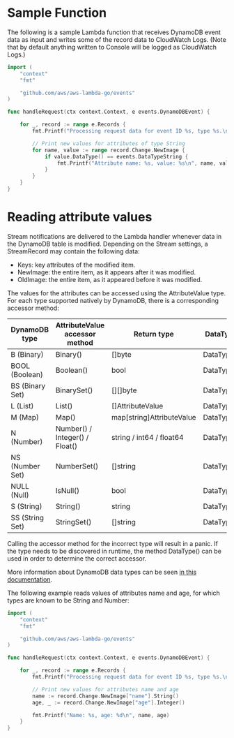 # Sample Function

The following is a sample Lambda function that receives DynamoDB event data as input and writes some of the record data to CloudWatch Logs. (Note that by default anything written to Console will be logged as CloudWatch Logs.)

```go
import (
	"context"
	"fmt"

	"github.com/aws/aws-lambda-go/events"
)

func handleRequest(ctx context.Context, e events.DynamoDBEvent) {

	for _, record := range e.Records {
		fmt.Printf("Processing request data for event ID %s, type %s.\n", record.EventID, record.EventName)

		// Print new values for attributes of type String
		for name, value := range record.Change.NewImage {
			if value.DataType() == events.DataTypeString {
				fmt.Printf("Attribute name: %s, value: %s\n", name, value.String())
			}
		}
	}
}
```

# Reading attribute values

Stream notifications are delivered to the Lambda handler whenever data in the DynamoDB table is modified.
Depending on the Stream settings, a StreamRecord may contain the following data:

* Keys: key attributes of the modified item.
* NewImage: the entire item, as it appears after it was modified.
* OldImage: the entire item, as it appeared before it was modified.

The values for the attributes can be accessed using the AttributeValue type. For each type
supported natively by DynamoDB, there is a corresponding accessor method:

DynamoDB type  | AttributeValue accessor method | Return type               | DataType constant
---------------|--------------------------------|---------------------------|------------------
B (Binary)     | Binary()                       | []byte                    | DataTypeBinary
BOOL (Boolean) | Boolean()                      | bool                      | DataTypeBoolean
BS (Binary Set)| BinarySet()                    | [][]byte                  | DataTypeBinarySet
L (List)       | List()                         | []AttributeValue          | DataTypeList
M (Map)        | Map()                          | map[string]AttributeValue | DataTypeMap
N (Number)     | Number() / Integer() / Float() | string / int64 / float64  | DataTypeNumber
NS (Number Set)| NumberSet()                    | []string                  | DataTypeNumberSet
NULL (Null)    | IsNull()                       | bool                      | DataTypeNull
S (String)     | String()                       | string                    | DataTypeString
SS (String Set)| StringSet()                    | []string                  | DataTypeStringSet

Calling the accessor method for the incorrect type will result in a panic. If the type needs to
be discovered in runtime, the method DataType() can be used in order to determine the correct accessor.

More information about DynamoDB data types can be seen [in this documentation](http://docs.aws.amazon.com/amazondynamodb/latest/APIReference/API_AttributeValue.html).

The following example reads values of attributes name and age, for which types are known to be String and Number:

```go
import (
	"context"
	"fmt"

	"github.com/aws/aws-lambda-go/events"
)

func handleRequest(ctx context.Context, e events.DynamoDBEvent) {

	for _, record := range e.Records {
		fmt.Printf("Processing request data for event ID %s, type %s.\n", record.EventID, record.EventName)

		// Print new values for attributes name and age
		name := record.Change.NewImage["name"].String()
		age, _ := record.Change.NewImage["age"].Integer()

		fmt.Printf("Name: %s, age: %d\n", name, age)
	}
}
```
